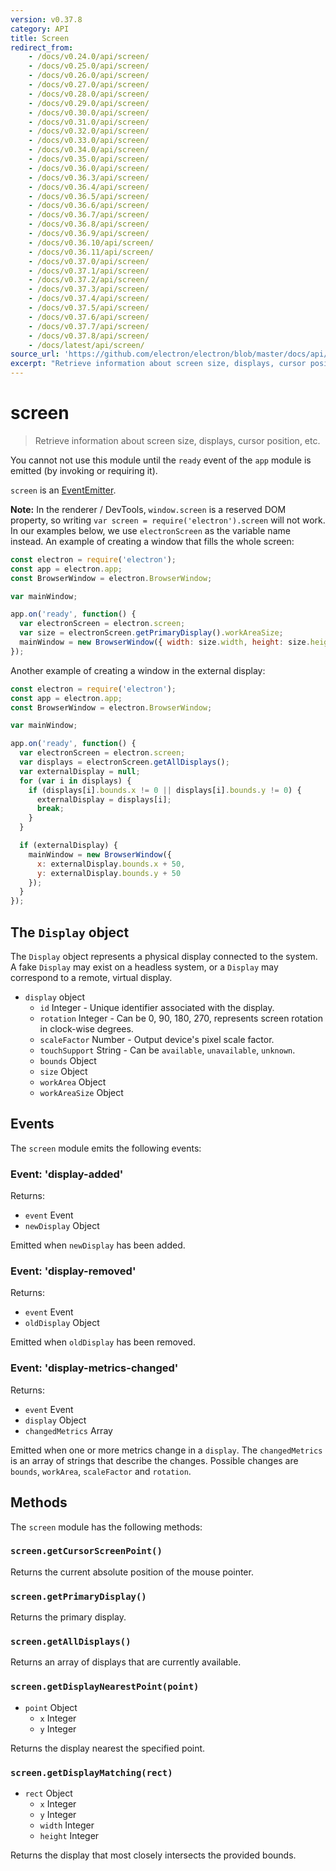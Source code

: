 ```yaml
---
version: v0.37.8
category: API
title: Screen
redirect_from:
    - /docs/v0.24.0/api/screen/
    - /docs/v0.25.0/api/screen/
    - /docs/v0.26.0/api/screen/
    - /docs/v0.27.0/api/screen/
    - /docs/v0.28.0/api/screen/
    - /docs/v0.29.0/api/screen/
    - /docs/v0.30.0/api/screen/
    - /docs/v0.31.0/api/screen/
    - /docs/v0.32.0/api/screen/
    - /docs/v0.33.0/api/screen/
    - /docs/v0.34.0/api/screen/
    - /docs/v0.35.0/api/screen/
    - /docs/v0.36.0/api/screen/
    - /docs/v0.36.3/api/screen/
    - /docs/v0.36.4/api/screen/
    - /docs/v0.36.5/api/screen/
    - /docs/v0.36.6/api/screen/
    - /docs/v0.36.7/api/screen/
    - /docs/v0.36.8/api/screen/
    - /docs/v0.36.9/api/screen/
    - /docs/v0.36.10/api/screen/
    - /docs/v0.36.11/api/screen/
    - /docs/v0.37.0/api/screen/
    - /docs/v0.37.1/api/screen/
    - /docs/v0.37.2/api/screen/
    - /docs/v0.37.3/api/screen/
    - /docs/v0.37.4/api/screen/
    - /docs/v0.37.5/api/screen/
    - /docs/v0.37.6/api/screen/
    - /docs/v0.37.7/api/screen/
    - /docs/v0.37.8/api/screen/
    - /docs/latest/api/screen/
source_url: 'https://github.com/electron/electron/blob/master/docs/api/screen.md'
excerpt: "Retrieve information about screen size, displays, cursor position, etc."
---
```


# screen

> Retrieve information about screen size, displays, cursor position, etc.

You cannot not use this module until the `ready` event of the `app` module is
emitted (by invoking or requiring it).

`screen` is an [EventEmitter](http://nodejs.org/api/events.html#events_class_events_eventemitter).

**Note:** In the renderer / DevTools, `window.screen` is a reserved DOM
property, so writing `var screen = require('electron').screen` will not work.
In our examples below, we use `electronScreen` as the variable name instead.
An example of creating a window that fills the whole screen:

```javascript
const electron = require('electron');
const app = electron.app;
const BrowserWindow = electron.BrowserWindow;

var mainWindow;

app.on('ready', function() {
  var electronScreen = electron.screen;
  var size = electronScreen.getPrimaryDisplay().workAreaSize;
  mainWindow = new BrowserWindow({ width: size.width, height: size.height });
});
```

Another example of creating a window in the external display:

```javascript
const electron = require('electron');
const app = electron.app;
const BrowserWindow = electron.BrowserWindow;

var mainWindow;

app.on('ready', function() {
  var electronScreen = electron.screen;
  var displays = electronScreen.getAllDisplays();
  var externalDisplay = null;
  for (var i in displays) {
    if (displays[i].bounds.x != 0 || displays[i].bounds.y != 0) {
      externalDisplay = displays[i];
      break;
    }
  }

  if (externalDisplay) {
    mainWindow = new BrowserWindow({
      x: externalDisplay.bounds.x + 50,
      y: externalDisplay.bounds.y + 50
    });
  }
});
```

## The `Display` object

The `Display` object represents a physical display connected to the system. A
fake `Display` may exist on a headless system, or a `Display` may correspond to
a remote, virtual display.

* `display` object
  * `id` Integer - Unique identifier associated with the display.
  * `rotation` Integer - Can be 0, 90, 180, 270, represents screen rotation in
    clock-wise degrees.
  * `scaleFactor` Number - Output device's pixel scale factor.
  * `touchSupport` String - Can be `available`, `unavailable`, `unknown`.
  * `bounds` Object
  * `size` Object
  * `workArea` Object
  * `workAreaSize` Object

## Events

The `screen` module emits the following events:

### Event: 'display-added'

Returns:

* `event` Event
* `newDisplay` Object

Emitted when `newDisplay` has been added.

### Event: 'display-removed'

Returns:

* `event` Event
* `oldDisplay` Object

Emitted when `oldDisplay` has been removed.

### Event: 'display-metrics-changed'

Returns:

* `event` Event
* `display` Object
* `changedMetrics` Array

Emitted when one or more metrics change in a `display`. The `changedMetrics` is
an array of strings that describe the changes. Possible changes are `bounds`,
`workArea`, `scaleFactor` and `rotation`.

## Methods

The `screen` module has the following methods:

### `screen.getCursorScreenPoint()`

Returns the current absolute position of the mouse pointer.

### `screen.getPrimaryDisplay()`

Returns the primary display.

### `screen.getAllDisplays()`

Returns an array of displays that are currently available.

### `screen.getDisplayNearestPoint(point)`

* `point` Object
  * `x` Integer
  * `y` Integer

Returns the display nearest the specified point.

### `screen.getDisplayMatching(rect)`

* `rect` Object
  * `x` Integer
  * `y` Integer
  * `width` Integer
  * `height` Integer

Returns the display that most closely intersects the provided bounds.
